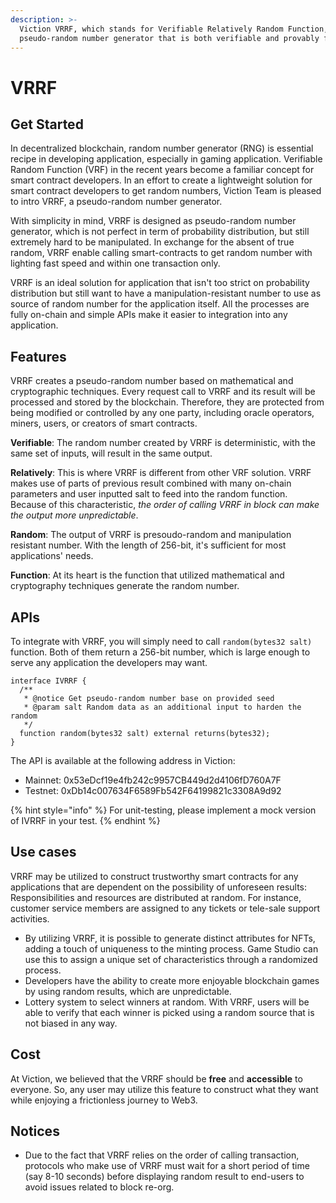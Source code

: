 ```yaml
---
description: >-
  Viction VRRF, which stands for Verifiable Relatively Random Function, is a
  pseudo-random number generator that is both verifiable and provably fair.
---
```


# VRRF

## Get Started

In decentralized blockchain, random number generator (RNG) is essential recipe in developing application, especially in gaming application. Verifiable Random Function (VRF) in the recent years become a familiar concept for smart contract developers. In an effort to create a lightweight solution for smart contract developers to get random numbers, Viction Team is pleased to intro VRRF, a pseudo-random number generator.

With simplicity in mind, VRRF is designed as pseudo-random number generator, which is not perfect in term of probability distribution, but still extremely hard to be manipulated. In exchange for the absent of true random, VRRF enable calling smart-contracts to get random number with lighting fast speed and within one transaction only.

VRRF is an ideal solution for application that isn't too strict on probability distribution but still want to have a manipulation-resistant number to use as source of random number for the application itself. All the processes are fully on-chain and simple APIs make it easier to integration into any application.

## Features

VRRF creates a pseudo-random number based on mathematical and cryptographic techniques. Every request call to VRRF and its result will be processed and stored by the blockchain. Therefore, they are protected from being modified or controlled by any one party, including oracle operators, miners, users, or creators of smart contracts.

**Verifiable**: The random number created by VRRF is deterministic, with the same set of inputs, will result in the same output.

**Relatively**: This is where VRRF is different from other VRF solution. VRRF makes use of parts of previous result combined with many on-chain parameters and user inputted salt to feed into the random function. Because of this characteristic, _the order of calling VRRF in block can make the output more unpredictable_.

**Random**: The output of VRRF is presoudo-random and manipulation resistant number. With the length of 256-bit, it's sufficient for most applications' needs.

**Function**: At its heart is the function that utilized mathematical and cryptography techniques generate the random number.

## APIs

To integrate with VRRF, you will simply need to call `random(bytes32 salt)` function. Both of them return a 256-bit number, which is large enough to serve any application the developers may want.

```solidity
interface IVRRF {
  /**
   * @notice Get pseudo-random number base on provided seed
   * @param salt Random data as an additional input to harden the random
   */
  function random(bytes32 salt) external returns(bytes32);
}
```

The API is available at the following address in Viction:

* Mainnet: 0x53eDcf19e4fb242c9957CB449d2d4106fD760A7F
* Testnet: 0xDb14c007634F6589Fb542F64199821c3308A9d92

{% hint style="info" %}
For unit-testing, please implement a mock version of IVRRF in your test.
{% endhint %}

## Use cases

VRRF may be utilized to construct trustworthy smart contracts for any applications that are dependent on the possibility of unforeseen results:\
Responsibilities and resources are distributed at random. For instance, customer service members are assigned to any tickets or tele-sale support activities.

* By utilizing VRRF, it is possible to generate distinct attributes for NFTs, adding a touch of uniqueness to the minting process. Game Studio can use this to assign a unique set of characteristics through a randomized process.
* Developers have the ability to create more enjoyable blockchain games by using random results, which are unpredictable.
* Lottery system to select winners at random. With VRRF, users will be able to verify that each winner is picked using a random source that is not biased in any way.

## Cost

At Viction, we believed that the VRRF should be **free** and **accessible** to everyone. So, any user may utilize this feature to construct what they want while enjoying a frictionless journey to Web3.

## Notices

* Due to the fact that VRRF relies on the order of calling transaction, protocols who make use of VRRF must wait for a short period of time (say 8-10 seconds) before displaying random result to end-users to avoid issues related to block re-org.

